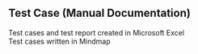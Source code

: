 ## **Test Case (Manual Documentation)**   
Test cases and test report created in Microsoft Excel   
Test cases written in Mindmap
